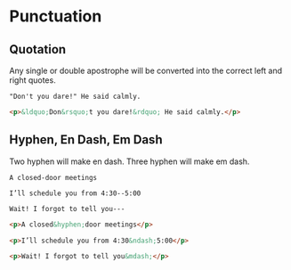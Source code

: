 # Punctuation

## Quotation
Any single or double apostrophe will be converted into the correct left and right quotes.

``` gr
"Don't you dare!" He said calmly.
```
``` html
<p>&ldquo;Don&rsquo;t you dare!&rdquo; He said calmly.</p>
```

## Hyphen, En Dash, Em Dash
Two hyphen will make en dash.
Three hyphen will make em dash.

``` gr
A closed-door meetings

I’ll schedule you from 4:30--5:00

Wait! I forgot to tell you---
```
``` html
<p>A closed&hyphen;door meetings</p>

<p>I’ll schedule you from 4:30&ndash;5:00</p>

<p>Wait! I forgot to tell you&mdash;</p>
```
